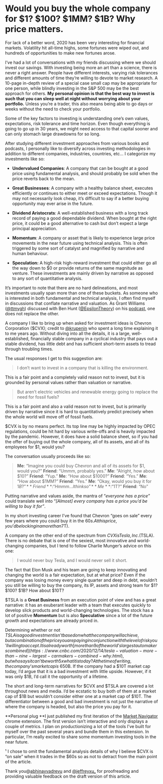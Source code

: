 
# Would you buy the whole company for $1? $100? $1MM? $1B? Why price matters.

For lack of a better word, 2020 has been very interesting for financial markets. Volatility hit all-time highs, some fortunes were wiped out, and hundreds of opportunities to make new fortunes arose.

I’ve had a lot of conversations with my friends discussing where we should invest our savings. With investing being more an art than a science, there is never a right answer. People have different interests, varying risk tolerances and different amounts of time they’re willing to devote to market research. A 10-page in-depth review of a special case small cap may be appropriate for one person, while blindly investing in the S&P 500 may be the best approach for others. **My personal opinion is that the best way to invest is such that you can sleep well at night without worrying about your portfolio.** Unless you’re a trader, this also means being able to go days or weeks without the need to check your portfolio.

Some of the key factors to investing is understanding one’s own values, expectations, risk tolerance and time horizon. Even though everything is going to go up in 30 years, we might need access to that capital sooner and can only stomach large drawdowns for so long.

After studying different investment approaches from various books and podcasts, I personally like to diversify across investing methodologies in addition to different companies, industries, countries, etc… I categorize my investments like so:

* **Undervalued Companies**: A company that can be bought at a good price using fundamental analysis, and should probably be sold when the price reverts back to the mean.

* **Great Businesses**: A company with a healthy balance sheet, executes efficiently or continues to either meet or exceed expectations. Though it may not necessarily look cheap, it’s difficult to say if a better buying opportunity may ever arise in the future.

* **Dividend Aristocrats**: A well-established business with a long track record of paying a good dependable dividend. When bought at the right price, it could be a good alternative to cash but don’t expect a large principal appreciation.

* **Momentum**: A company or asset that is likely to experience large price movements in the near future using technical analysis. This is often triggered by some sort of catalyst and magnified by narrative and human behaviour.

* **Speculation:** A high-risk high-reward investment that could either go all the way down to $0 or provide returns of the same magnitude as venture. These investments are mainly driven by narrative as opposed to any sort of quantitative analysis.

It’s important to note that there are no hard delineations, and most investments usually span more than one of these buckets. As someone who is interested in both fundamental and technical analysis, I often find myself in discussions that conflate narrative and valuation. As Grant Williams ([@ttmygh](http://twitter.com/ttmygh)) discussed with Ben Hunt ([@EpsilonTheory](http://twitter.com/EpsilonTheory)) on his [podcast](https://twitter.com/ttmygh/status/1262795335145005057), one does not replace the other.

A company I like to bring up when asked for investment ideas is Chevron Corporation ($CVX); credit to [@krupenin](http://twitter.com/krupenin) who spent a long time explaining it to me years ago. Without diving into all the details, it is a large, well-established, financially stable company in a cyclical industry that pays out a stable dividend, has little debt and has sufficient short-term assets to tread through troubling times.

The usual responses I get to this suggestion are:
> I don’t want to invest in a company that is killing the environment.

This is a fair point and a completely valid reason not to invest, but it is grounded by personal values rather than valuation or narrative.
> But aren’t electric vehicles and renewable energy going to replace the need for fossil fuels?

This is a fair point and also a valid reason not to invest, but is primarily driven by narrative since it is hard to quantitatively predict precisely when the whole world will move off of fossil fuels.

$CVX is by no means perfect. Its top line may be highly impacted by OPEC regulations, could be hit hard by various write-offs and is heavily impacted by the pandemic. However, it does have a solid balance sheet, so if you had the offer of buying out the whole company, all of its assets, and all of its employees for $1, would you?

The conversation usually proceeds like so:
> **Me**: “Imagine you could buy Chevron and all of its assets for $1, would you?” 
**Friend**: “Ummm, probably yes.”
**Me**: “Alright, how about $10?”
**Friend**: “Yup.”
**Me**: “How about $1000?”
**Friend**: “Yes.”
**Me**: “How about $1MM?”
**Friend**: “Yes.”
**Me**: “Okay, would you buy it for $1B?”
**Friend**: “Hmmm… I think so”
**Me**: “$1T?”
**Friend**: “No”

Putting narrative and values aside, the mantra of “*everyone has a price”* could translate well into “*[Almost] every company has a price you’d be willing to buy it for”*.

In my short investing career I’ve found that Chevron “goes on sale” every few years where you could buy it in the $60s. At this price, you’d be locking in a more than 7% dividend yield from a **Dividend Aristocrat** in a 0 interest rate world for a company that is **Undervalued** by my calculations.¹ When the price is this depressed, the downside is low and the margin of safety is high. In addition, it provides exposure to the energy sector which [@jessefelder](http://twitter.com/jessefelder) argues [has a lot of upside](https://thefelderreport.com/2020/09/30/its-time-to-get-greedy-in-the-energy-sector-part-deux/) and could become a **Momentum** play at the right time. Another investment I bucket in the same category is AT&T ($T).

A company on the other end of the spectrum from $CVX is Tesla, Inc. ($TSLA). There is no debate that is one of the sexiest, most innovative and world-changing companies, but I tend to follow Charlie Munger’s advice on this one:
> I would never buy Tesla, and I would never sell it short.

The fact that Elon Musk and his team are going to keep innovating and changing the world is a fair expectation, but at what price? Even if the company was losing money every single quarter and deep in debt, wouldn’t you still be willing to buy the company, its IP, assets and strong team for $1? $100? $1B? How about $10T?

$TSLA is a **Great Business** from an execution point of view and has a great narrative: it has an exuberant leader with a team that executes quickly to develop slick products and world-changing technologies. The stock has a lot of positive **Momentum** but is also **Speculative** since a lot of the future growth and expectations are already priced in.

Determining whether or not $TSLA is a good investment isn’t based on what the company will achieve, but a combination of the price you are paying in conjunction with the level of risk you’ll willing to accept. It is already worth [more than 9 of the world’s largest automakers combined](https://www.cnbc.com/2020/12/14/tesla-valuation-more-than-nine-largest-carmakers-combined-why.html), but who says it can’t be worth 5x what it is today? At the time of writing, the company’s market cap is ~$650B. If the company had a $10T market cap today, I’d argue that it is a bad investment with little upside. However, if it was only $1B, I’d call it the opportunity of a lifetime.

The short and long-term narratives for $CVX and $TSLA are covered a lot throughout news and media. I’d be ecstatic to buy both of them at a market cap of $1B but wouldn’t consider either one at a market cap of $10T. The differentiator between a good and bad investment is not just the narrative of where the company is headed, but also the price you pay for it.

**Personal plug **I just published my first iteration of the [Market Navigator](https://chrome.google.com/webstore/detail/market-navigator/pojildalinebamhddkboglpojcaknfbp) chrome extension. The first version isn’t interactive and only displays a couple of metrics. I plan on productionizing a lot of the tools I’ve built for myself over the past several years and bundle them in this extension. In particular, I’m really excited to share some momentum investing tools in the near future.

¹ I chose to omit the fundamental analysis details of why I believe $CVX is “on sale” when it trades in the $60s so as not to detract from the main point of the article.

Thank you@[abhinavvadrevu](https://twitter.com/abhinavvadrevu) and [@jeffreyxu_](http://twitter.com/@jeffreyxu_) for proofreading and providing valuable feedback on the draft version of this article.
